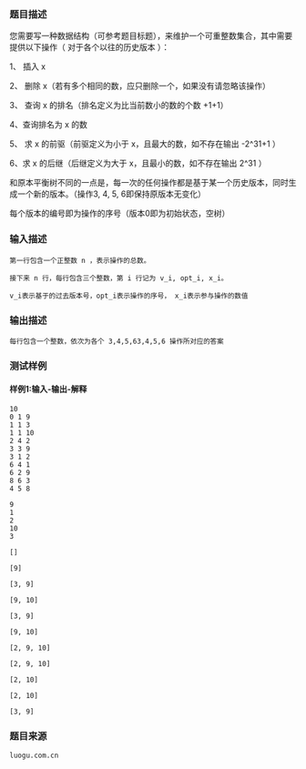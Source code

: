 ### 题目描述

您需要写一种数据结构（可参考题目标题），来维护一个可重整数集合，其中需要提供以下操作（ 对于各个以往的历史版本 ）：

1、 插入 x

2、 删除 x（若有多个相同的数，应只删除一个，如果没有请忽略该操作）

3、 查询 x 的排名（排名定义为比当前数小的数的个数 +1+1）

4、查询排名为 x 的数

5、 求 x 的前驱（前驱定义为小于 x，且最大的数，如不存在输出 -2^31+1 ）

6、求 x 的后继（后继定义为大于 x，且最小的数，如不存在输出 2^31 ）

和原本平衡树不同的一点是，每一次的任何操作都是基于某一个历史版本，同时生成一个新的版本。（操作3, 4, 5, 6即保持原版本无变化）

每个版本的编号即为操作的序号（版本0即为初始状态，空树）


### 输入描述

```
第一行包含一个正整数 n ，表示操作的总数。

接下来 n 行，每行包含三个整数，第 i 行记为 v_i, opt_i, x_i。

v_i表示基于的过去版本号，opt_i表示操作的序号， x_i表示参与操作的数值
  ```
### 输出描述

```
每行包含一个整数，依次为各个 3,4,5,63,4,5,6 操作所对应的答案
```

### 测试样例
#### 样例1:输入-输出-解释

```
10
0 1 9
1 1 3
1 1 10
2 4 2
3 3 9
3 1 2
6 4 1
6 2 9
8 6 3
4 5 8
```
```
9
1
2
10
3
```
```
[]

[9]

[3, 9]

[9, 10]

[3, 9]

[9, 10]

[2, 9, 10]

[2, 9, 10]

[2, 10]

[2, 10]

[3, 9]
```

### 题目来源  
`luogu.com.cn`